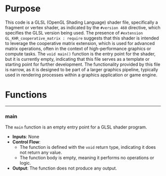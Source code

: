 # Purpose
This code is a GLSL (OpenGL Shading Language) shader file, specifically a fragment or vertex shader, as indicated by the `#version 460` directive, which specifies the GLSL version being used. The presence of `#extension GL_KHR_cooperative_matrix : require` suggests that this shader is intended to leverage the cooperative matrix extension, which is used for advanced matrix operations, often in the context of high-performance graphics or compute tasks. The `void main()` function is the entry point for the shader, but it is currently empty, indicating that this file serves as a template or starting point for further development. The functionality provided by this file is narrow, as it is designed to be part of a larger graphics pipeline, typically used in rendering processes within a graphics application or game engine.
# Functions

---
### main
The `main` function is an empty entry point for a GLSL shader program.
- **Inputs**: None
- **Control Flow**:
    - The function is defined with the `void` return type, indicating it does not return any value.
    - The function body is empty, meaning it performs no operations or logic.
- **Output**: The function does not produce any output.


